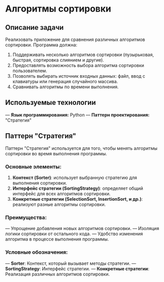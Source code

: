 # Алгоритмы сортировки


## Описание задачи
Реализовать приложение для сравнения различных алгоритмов сортировки. 
Программа должна:
1. Поддерживать несколько алгоритмов сортировки (пузырьковая, быстрая, сортировка слиянием и другие).
2. Предоставлять возможность выбора алгоритма сортировки пользователем.
3. Позволять выбирать источник входных данных: файл, ввод с клавиатуры или генерация случайного массива.
4. Сравнивать алгоритмы по времени выполнения.

## Используемые технологии
—  **Язык программирования:** Python
—  **Паттерн проектирования:** "Стратегия"

## Паттерн "Стратегия"
Паттерн "Стратегия" используется для того, чтобы менять алгоритмы сортировки во время выполнения программы. 

### Основные элементы:
1. **Контекст (Sorter)**: использует выбранную стратегию для выполнения сортировки.
2. **Интерфейс стратегии (SortingStrategy)**: определяет общий интерфейс для всех алгоритмов сортировки.
3. **Конкретные стратегии (SelectionSort, InsertionSort, и др.)**: реализуют разные алгоритмы сортировки.

### Преимущества:
—  Упрощение добавления новых алгоритмов сортировки.
—  Изоляция логики сортировки от остального кода.
—  Удобство изменения алгоритма в процессе выполнения программы.


### Условные обозначения:
—  **Sorter**: Контекст, который вызывает методы стратегии.
—  **SortingStrategy**: Интерфейс стратегии.
—  **Конкретные стратегии**: Реализация различных алгоритмов сортировки.


